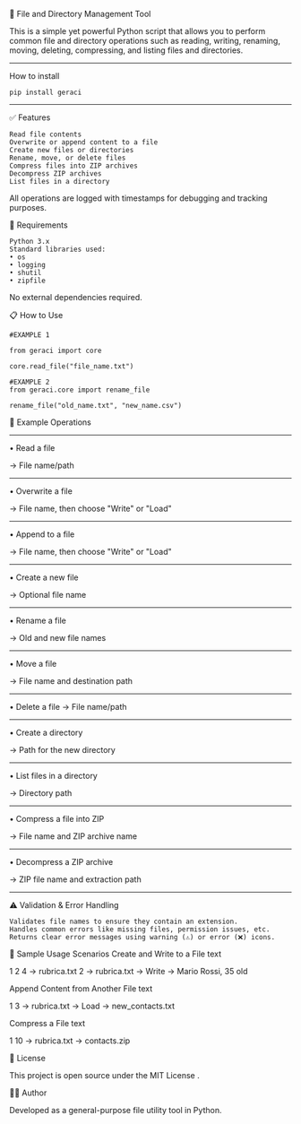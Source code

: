 📁 File and Directory Management Tool

This is a simple yet powerful Python script that allows you to perform common file and directory operations such as reading, writing, renaming, moving, deleting, compressing, and listing files and directories. 

---
How to install

    pip install geraci
---

✅ Features 

    Read file contents
    Overwrite or append content to a file
    Create new files or directories
    Rename, move, or delete files
    Compress files into ZIP archives
    Decompress ZIP archives
    List files in a directory
     

All operations are logged with timestamps for debugging and tracking purposes. 
 
🔧 Requirements 

    Python 3.x
    Standard libraries used:
    • os
    • logging
    • shutil
    • zipfile

No external dependencies required. 
 
📋 How to Use 

    #EXAMPLE 1

    from geraci import core

    core.read_file("file_name.txt")

    #EXAMPLE 2
    from geraci.core import rename_file

    rename_file("old_name.txt", "new_name.csv")
     

 
📌 Example Operations 
___
• Read a file

  → File name/path
___
• Overwrite a file

  → File name, then choose "Write" or "Load"
___
• Append to a file

  → File name, then choose "Write" or "Load"
___
• Create a new file

  → Optional file name
___
• Rename a file

  → Old and new file names
___
• Move a file

  → File name and destination path
___
• Delete a file
  → File name/path
___
• Create a directory

  → Path for the new directory
___
• List files in a directory

  → Directory path
___
• Compress a file into ZIP

  → File name and ZIP archive name
___
• Decompress a ZIP archive

  → ZIP file name and extraction path
___

⚠️ Validation & Error Handling 

    Validates file names to ensure they contain an extension.
    Handles common errors like missing files, permission issues, etc.
    Returns clear error messages using warning (⚠️) or error (❌) icons.
     

 
📂 Sample Usage Scenarios 
Create and Write to a File 
text
 
 
1
2
4 → rubrica.txt
2 → rubrica.txt → Write → Mario Rossi, 35 old
 
 
Append Content from Another File 
text
 
 
1
3 → rubrica.txt → Load → new_contacts.txt
 
 
Compress a File 
text
 
 
1
10 → rubrica.txt → contacts.zip
 
 
 
📄 License 

This project is open source under the MIT License . 
 
🧑‍💻 Author 

Developed as a general-purpose file utility tool in Python. 
